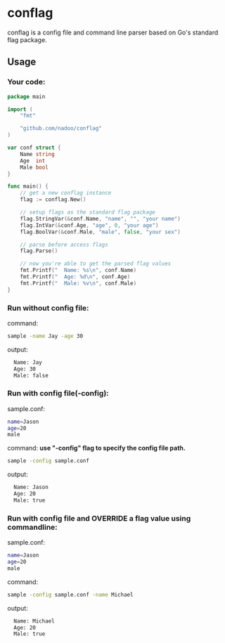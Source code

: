 # conflag
conflag is a config file and command line parser based on Go's standard flag package.

## Usage

### Your code:
```Go
package main

import (
	"fmt"

	"github.com/nadoo/conflag"
)

var conf struct {
	Name string
	Age  int
	Male bool
}

func main() {
	// get a new conflag instance
	flag := conflag.New()

	// setup flags as the standard flag package
	flag.StringVar(&conf.Name, "name", "", "your name")
	flag.IntVar(&conf.Age, "age", 0, "your age")
	flag.BoolVar(&conf.Male, "male", false, "your sex")

	// parse before access flags
	flag.Parse()

	// now you're able to get the parsed flag values
	fmt.Printf("  Name: %s\n", conf.Name)
	fmt.Printf("  Age: %d\n", conf.Age)
	fmt.Printf("  Male: %v\n", conf.Male)
}
```

### Run without config file:
command:
```bash
sample -name Jay -age 30
```
output:
```bash
  Name: Jay
  Age: 30
  Male: false
```

### Run with config file(-config):
sample.conf:
```bash
name=Jason
age=20
male
```
command: **use "-config" flag to specify the config file path.**
```bash
sample -config sample.conf
```
output:
```bash
  Name: Jason
  Age: 20
  Male: true
```

### Run with config file and OVERRIDE a flag value using commandline:
sample.conf:
```bash
name=Jason
age=20
male
```
command:
```bash
sample -config sample.conf -name Michael
```
output:
```bash
  Name: Michael
  Age: 20
  Male: true
```